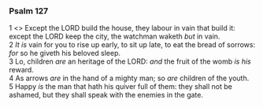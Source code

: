 ### Psalm 127

1 <<A Song of degrees for Solomon.>> Except the LORD build the house, they labour in vain that build it: except the LORD keep the city, the watchman waketh *but* in vain.  
2 *It is* vain for you to rise up early, to sit up late, to eat the bread of sorrows: *for* so he giveth his beloved sleep.  
3 Lo, children *are* an heritage of the LORD: *and* the fruit of the womb *is his* reward.  
4 As arrows *are* in the hand of a mighty man; so *are* children of the youth.  
5 Happy *is* the man that hath his quiver full of them: they shall not be ashamed, but they shall speak with the enemies in the gate.  
